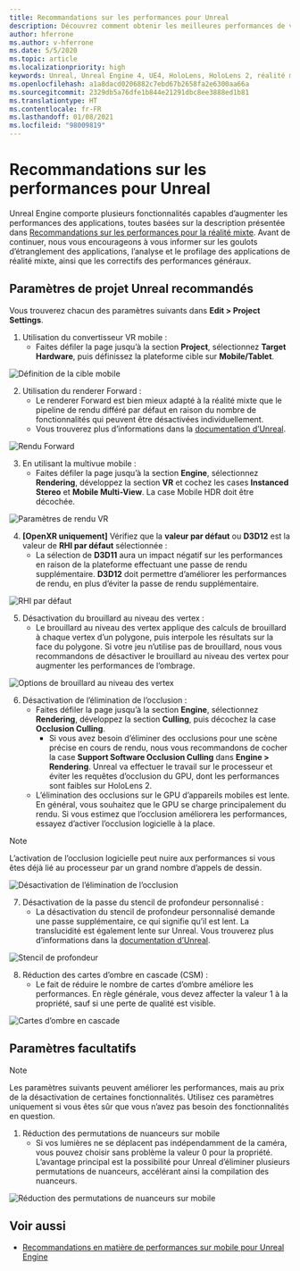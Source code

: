 ```yaml
---
title: Recommandations sur les performances pour Unreal
description: Découvrez comment obtenir les meilleures performances de vos applications de réalité mixte avec nos paramètres de projet Unreal recommandés.
author: hferrone
ms.author: v-hferrone
ms.date: 5/5/2020
ms.topic: article
ms.localizationpriority: high
keywords: Unreal, Unreal Engine 4, UE4, HoloLens, HoloLens 2, réalité mixte, performances, optimisation, paramètres, documentation
ms.openlocfilehash: a1a8dacd0206882c7ebd67b2658fa2e6300aa66a
ms.sourcegitcommit: 2329db5a76dfe1b844e21291dbc8ee3888ed1b81
ms.translationtype: HT
ms.contentlocale: fr-FR
ms.lasthandoff: 01/08/2021
ms.locfileid: "98009819"
---
```

# <a name="performance-recommendations-for-unreal"></a>Recommandations sur les performances pour Unreal

Unreal Engine comporte plusieurs fonctionnalités capables d’augmenter les performances des applications, toutes basées sur la description présentée dans [Recommandations sur les performances pour la réalité mixte](../platform-capabilities-and-apis/understanding-performance-for-mixed-reality.md). Avant de continuer, nous vous encourageons à vous informer sur les goulots d’étranglement des applications, l’analyse et le profilage des applications de réalité mixte, ainsi que les correctifs des performances généraux.

## <a name="recommended-unreal-project-settings"></a>Paramètres de projet Unreal recommandés

Vous trouverez chacun des paramètres suivants dans **Edit > Project Settings**.

1. Utilisation du convertisseur VR mobile :
    * Faites défiler la page jusqu’à la section **Project**, sélectionnez **Target Hardware**, puis définissez la plateforme cible sur **Mobile/Tablet**.

![Définition de la cible mobile](images/unreal/performance-recommendations-img-01.png)

2. Utilisation du renderer Forward : 
    * Le renderer Forward est bien mieux adapté à la réalité mixte que le pipeline de rendu différé par défaut en raison du nombre de fonctionnalités qui peuvent être désactivées individuellement. 
    * Vous trouverez plus d’informations dans la [documentation d’Unreal](https://docs.unrealengine.com/Platforms/VR/DevelopVR/VRPerformance/index.html).

![Rendu Forward](images/unreal/performance-recommendations-img-04.png)

3. En utilisant la multivue mobile :
    * Faites défiler la page jusqu’à la section **Engine**, sélectionnez **Rendering**, développez la section **VR** et cochez les cases **Instanced Stereo** et **Mobile Multi-View**. La case Mobile HDR doit être décochée.

![Paramètres de rendu VR](images/unreal/performance-recommendations-img-03.png)

4. **[OpenXR uniquement]** Vérifiez que la **valeur par défaut** ou **D3D12** est la valeur de **RHI par défaut** sélectionnée :
    * La sélection de **D3D11** aura un impact négatif sur les performances en raison de la plateforme effectuant une passe de rendu supplémentaire. **D3D12** doit permettre d’améliorer les performances de rendu, en plus d’éviter la passe de rendu supplémentaire.

![RHI par défaut](images/unreal/performance-recommendations-img-09.png)

5. Désactivation du brouillard au niveau des vertex : 
    * Le brouillard au niveau des vertex applique des calculs de brouillard à chaque vertex d’un polygone, puis interpole les résultats sur la face du polygone. Si votre jeu n’utilise pas de brouillard, nous vous recommandons de désactiver le brouillard au niveau des vertex pour augmenter les performances de l’ombrage.

![Options de brouillard au niveau des vertex](images/unreal/performance-recommendations-img-05.png)

6. Désactivation de l’élimination de l’occlusion :
    * Faites défiler la page jusqu’à la section **Engine**, sélectionnez **Rendering**, développez la section **Culling**, puis décochez la case **Occlusion Culling**.
        + Si vous avez besoin d’éliminer des occlusions pour une scène précise en cours de rendu, nous vous recommandons de cocher la case **Support Software Occlusion Culling** dans **Engine > Rendering**. Unreal va effectuer le travail sur le processeur et éviter les requêtes d’occlusion du GPU, dont les performances sont faibles sur HoloLens 2.
    * L’élimination des occlusions sur le GPU d’appareils mobiles est lente. En général, vous souhaitez que le GPU se charge principalement du rendu. Si vous estimez que l’occlusion améliorera les performances, essayez d’activer l’occlusion logicielle à la place. 

> [!NOTE]
> L’activation de l’occlusion logicielle peut nuire aux performances si vous êtes déjà lié au processeur par un grand nombre d’appels de dessin.

![Désactivation de l’élimination de l’occlusion](images/unreal/performance-recommendations-img-02.png)

7. Désactivation de la passe du stencil de profondeur personnalisé :
    * La désactivation du stencil de profondeur personnalisé demande une passe supplémentaire, ce qui signifie qu’il est lent. La translucidité est également lente sur Unreal. Vous trouverez plus d’informations dans la [documentation d’Unreal](https://docs.unrealengine.com/Engine/Performance/Guidelines/index.html).

![Stencil de profondeur](images/unreal/performance-recommendations-img-06.png)

8. Réduction des cartes d’ombre en cascade (CSM) : 
    * Le fait de réduire le nombre de cartes d’ombre améliore les performances. En règle générale, vous devez affecter la valeur 1 à la propriété, sauf si une perte de qualité est visible. 

![Cartes d’ombre en cascade](images/unreal/performance-recommendations-img-07.png)

## <a name="optional-settings"></a>Paramètres facultatifs

> [!NOTE]
> Les paramètres suivants peuvent améliorer les performances, mais au prix de la désactivation de certaines fonctionnalités. Utilisez ces paramètres uniquement si vous êtes sûr que vous n’avez pas besoin des fonctionnalités en question.

1. Réduction des permutations de nuanceurs sur mobile
    * Si vos lumières ne se déplacent pas indépendamment de la caméra, vous pouvez choisir sans problème la valeur 0 pour la propriété. L’avantage principal est la possibilité pour Unreal d’éliminer plusieurs permutations de nuanceurs, accélérant ainsi la compilation des nuanceurs.

![Réduction des permutations de nuanceurs sur mobile](images/unreal/performance-recommendations-img-08.png)

## <a name="see-also"></a>Voir aussi

* [Recommandations en matière de performances sur mobile pour Unreal Engine]( https://docs.unrealengine.com/Platforms/Mobile/Performance/index.html)